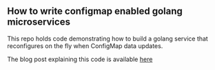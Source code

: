## How to write configmap enabled golang microservices

This repo holds code demonstrating how to build a golang service that
reconfigures on the fly when ConfigMap data updates.

The blog post explaining this code is available 
[here](http://thrawn01.org/blog/blog/2016/03/22/howto-write-configmap-enabled-golang-microservices/)


